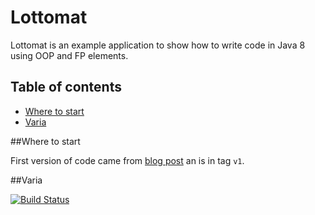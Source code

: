 # Lottomat

Lottomat is an example application to show how to write code in Java 8 using OOP and FP elements.
 
## Table of contents
 - [Where to start](#Where-to-start)
 - [Varia](#Varia)
 
 
##Where to start 

First version of code came from [blog post](http://koziolekweb.pl/2016/05/08/lotto-to-fajna-rzecz/) an is in tag `v1`. 

##Varia

[![Build Status](https://travis-ci.org/Koziolek/Lottomat.svg?branch=master)](https://travis-ci.org/Koziolek/Lottomat)